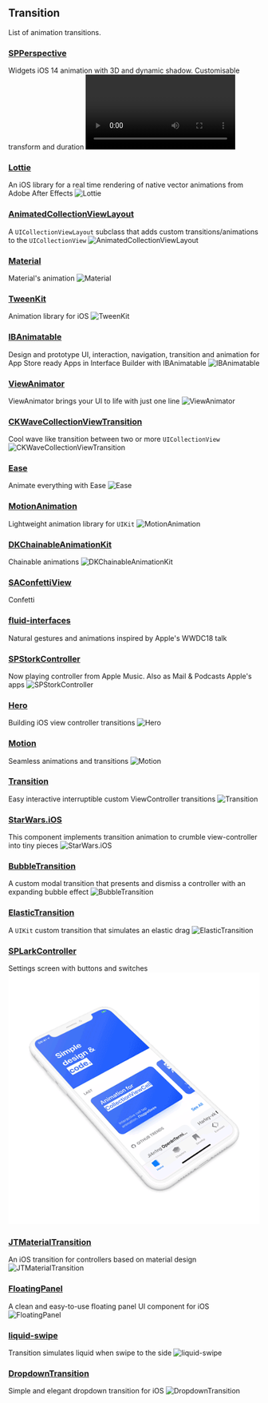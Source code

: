 ## Transition

List of animation transitions.
### [SPPerspective](https://github.com/ivanvorobei/SPPerspective)
Widgets iOS 14 animation with 3D and dynamic shadow. Customisable transform and duration
![SPPerspective](https://cdn.ivanvorobei.by/github/spperspective/preview.mov)
### [Lottie](https://github.com/airbnb/lottie-ios)
An iOS library for a real time rendering of native vector animations from Adobe After Effects
![Lottie](https://raw.githubusercontent.com/airbnb/lottie-ios/master/_Gifs/Examples2.gif)
### [AnimatedCollectionViewLayout](https://github.com/KelvinJin/AnimatedCollectionViewLayout)
A `UICollectionViewLayout` subclass that adds custom transitions/animations to the `UICollectionView`
![AnimatedCollectionViewLayout](https://camo.githubusercontent.com/7b304623ffbb82b31d5c6ee02e03fffdc1d9bb84/687474703a2f2f692e696d6775722e636f6d2f6a6f4131656d422e676966)
### [Material](https://github.com/CosmicMind/Material)
Material's animation
![Material](https://camo.githubusercontent.com/050636f4d1d1ce90fd68a20a098573af3be0ff53/687474703a2f2f7777772e636f736d69636d696e642e636f6d2f6d6f74696f6e2f70726f6a656374732f70686f746f732e676966)
### [TweenKit](https://github.com/SteveBarnegren/TweenKit)
Animation library for iOS
![TweenKit](https://cloud.githubusercontent.com/assets/6288713/25148841/31245f10-2474-11e7-927d-4045fb88ad52.gif)
### [IBAnimatable](https://github.com/IBAnimatable/IBAnimatable)
Design and prototype UI, interaction, navigation, transition and animation for App Store ready Apps in Interface Builder with IBAnimatable
![IBAnimatable](https://raw.githubusercontent.com/IBAnimatable/IBAnimatable-Misc/master/IBAnimatable/IBAnimatable.gif)
### [ViewAnimator](https://github.com/marcosgriselli/ViewAnimator)
ViewAnimator brings your UI to life with just one line
![ViewAnimator](https://camo.githubusercontent.com/1f76933a70dd39cb3f36f77519d8c163313e316a/68747470733a2f2f63646e2e6a7364656c6976722e6e65742f67682f6d6172636f7367726973656c6c692f56696577416e696d61746f7240636630363565393661633334633932343731306464383463373138656364336265313739616533372f5265736f75726365732f656e74697265566965772e737667)
### [CKWaveCollectionViewTransition](https://github.com/CezaryKopacz/CKWaveCollectionViewTransition)
Cool wave like transition between two or more `UICollectionView`
![CKWaveCollectionViewTransition](https://raw.githubusercontent.com/CezaryKopacz/CKWaveCollectionViewTransition/master/anim.gif)
### [Ease](https://github.com/roberthein/Ease)
Animate everything with Ease
![Ease](https://raw.githubusercontent.com/roberthein/Ease/master/Art/header.gif)
### [MotionAnimation](https://github.com/lkzhao/MotionAnimation)
Lightweight animation library for `UIKit`
![MotionAnimation](https://raw.githubusercontent.com/lkzhao/MotionAnimation/master/imgs/demo.gif)
### [DKChainableAnimationKit](https://github.com/Draveness/DKChainableAnimationKit)
Chainable animations
![DKChainableAnimationKit](https://raw.githubusercontent.com/draveness/DKChainableAnimationKit/master/Gifs/Demo2.gif)
### [SAConfettiView](https://github.com/sudeepag/SAConfettiView)
Confetti
### [fluid-interfaces](https://github.com/nathangitter/fluid-interfaces)
Natural gestures and animations inspired by Apple's WWDC18 talk
### [SPStorkController](https://github.com/ivanvorobei/SPStorkController)
Now playing controller from Apple Music. Also as Mail & Podcasts Apple's apps
![SPStorkController](https://raw.githubusercontent.com/ivanvorobei/SPStorkController/master/Resources/Preview.gif)
### [Hero](https://github.com/HeroTransitions/Hero)
Building iOS view controller transitions
![Hero](https://camo.githubusercontent.com/ad3b44a1f8c9ad51ba120b6281b03335bd78bb22/68747470733a2f2f63646e2e7261776769742e636f6d2f6c6b7a68616f2f4865726f2f656262336632632f5265736f75726365732f66656174757265732e737667)
### [Motion](https://github.com/CosmicMind/Motion)
Seamless animations and transitions
![Motion](https://camo.githubusercontent.com/050636f4d1d1ce90fd68a20a098573af3be0ff53/687474703a2f2f7777772e636f736d69636d696e642e636f6d2f6d6f74696f6e2f70726f6a656374732f70686f746f732e676966)
### [Transition](https://github.com/Touchwonders/Transition)
Easy interactive interruptible custom ViewController transitions
![Transition](https://raw.githubusercontent.com/Touchwonders/Transition/master/Documentation/artwork/tabbar.gif)
### [StarWars.iOS](https://github.com/Yalantis/StarWars.iOS)
This component implements transition animation to crumble view-controller into tiny pieces
![StarWars.iOS](https://raw.githubusercontent.com/Yalantis/StarWars.iOS/master/preview.gif)
### [BubbleTransition](https://github.com/andreamazz/BubbleTransition)
A custom modal transition that presents and dismiss a controller with an expanding bubble effect
![BubbleTransition](https://raw.githubusercontent.com/andreamazz/BubbleTransition/master/assets/screenshot.gif)
### [ElasticTransition](https://github.com/lkzhao/ElasticTransition)
A `UIKit` custom transition that simulates an elastic drag
![ElasticTransition](https://raw.githubusercontent.com/lkzhao/ElasticTransition/master/imgs/demo.gif)
### [SPLarkController](https://github.com/ivanvorobei/SPLarkController)
Settings screen with buttons and switches
![SPLarkController](https://raw.githubusercontent.com/ivanvorobei/SPLarkController/master/Resources/Preview.gif)
### [JTMaterialTransition](https://github.com/jonathantribouharet/JTMaterialTransition)
An iOS transition for controllers based on material design
![JTMaterialTransition](https://raw.githubusercontent.com/jonathantribouharet/JTMaterialTransition/master/Screens/example.gif)
### [FloatingPanel](https://github.com/SCENEE/FloatingPanel)
A clean and easy-to-use floating panel UI component for iOS
![FloatingPanel](https://raw.githubusercontent.com/SCENEE/FloatingPanel/master/assets/maps.gif)
### [liquid-swipe](https://github.com/Cuberto/liquid-swipe)
Transition simulates liquid when swipe to the side
![liquid-swipe](https://raw.githubusercontent.com/Cuberto/liquid-swipe/master/Screenshots/animation.gif)
### [DropdownTransition](https://github.com/nugmanoff/DropdownTransition)
Simple and elegant dropdown transition for iOS
![DropdownTransition](https://raw.githubusercontent.com/nugmanoff/DropdownTransition/master/Resources/demo-default.gif)
